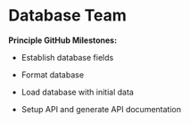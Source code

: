 # Database Team

**Principle GitHub Milestones:**

- Establish database fields

- Format database

- Load database with initial data

- Setup API and generate API documentation
